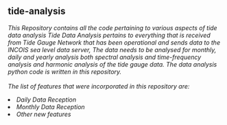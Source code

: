 ## tide-analysis
<i>This Repository contains all the code pertaining to various aspects of tide data analysis 
Tide Data Analysis pertains to everything that is received from Tide Gauge Network that has been operational and sends data to the INCOIS sea level data server,  The data needs to be analysed for monthly, daily and yearly analysis both spectral analysis and time-frequency analysis and harmonic analysis of the tide gauge data. The data analysis python code is written in this repository.</i>
<br><br>
<i> The list of features that were incorporated in this repository are: </i>
<i>
<li> Daily Data Reception
<li> Monthly Data Reception
<li> Other new features

  

